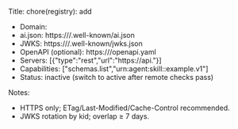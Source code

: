 Title: chore(registry): add <your-domain>

- Domain: <your-domain>
- ai.json: https://<your-domain>/.well-known/ai.json
- JWKS: https://<your-domain>/.well-known/jwks.json
- OpenAPI (optional): https://<your-domain>/openapi.yaml
- Servers: [{"type":"rest","url":"https://api.<your-domain>"}]
- Capabilities: ["schemas.list","urn:agent:skill:<your-domain>:example.v1"]
- Status: inactive (switch to active after remote checks pass)

Notes:
- HTTPS only; ETag/Last-Modified/Cache-Control recommended.
- JWKS rotation by kid; overlap ≥ 7 days.
